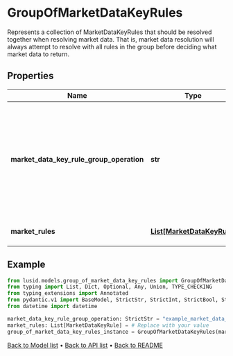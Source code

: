 # GroupOfMarketDataKeyRules

Represents a collection of MarketDataKeyRules that should be resolved together when resolving market data.  That is, market data resolution will always attempt to resolve with all rules in the group  before deciding what market data to return.
## Properties
Name | Type | Description | Notes
------------ | ------------- | ------------- | -------------
**market_data_key_rule_group_operation** | **str** | The operation that will be used to process the collection of market data items and failures found on resolution  into a single market data item or failure to be used.  Supported values: [FirstLatest, AverageOfQuotesFound, AverageOfAllQuotes, FirstMinimum, FirstMaximum] | 
**market_rules** | [**List[MarketDataKeyRule]**](MarketDataKeyRule.md) | The rules that should be grouped together in market data resolution. | 
## Example

```python
from lusid.models.group_of_market_data_key_rules import GroupOfMarketDataKeyRules
from typing import List, Dict, Optional, Any, Union, TYPE_CHECKING
from typing_extensions import Annotated
from pydantic.v1 import BaseModel, StrictStr, StrictInt, StrictBool, StrictFloat, StrictBytes, Field, validator, ValidationError, conlist, constr
from datetime import datetime

market_data_key_rule_group_operation: StrictStr = "example_market_data_key_rule_group_operation"
market_rules: List[MarketDataKeyRule] = # Replace with your value
group_of_market_data_key_rules_instance = GroupOfMarketDataKeyRules(market_data_key_rule_group_operation=market_data_key_rule_group_operation, market_rules=market_rules)

```

[Back to Model list](../README.md#documentation-for-models) &#8226; [Back to API list](../README.md#documentation-for-api-endpoints) &#8226; [Back to README](../README.md)

